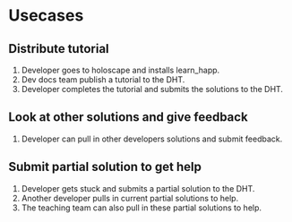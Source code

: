 # Usecases
## Distribute tutorial
1. Developer goes to holoscape and installs learn_happ.
2. Dev docs team publish a tutorial to the DHT.
3. Developer completes the tutorial and submits the solutions to the DHT.

## Look at other solutions and give feedback
1. Developer can pull in other developers solutions and submit feedback.

## Submit partial solution to get help
1. Developer gets stuck and submits a partial solution to the DHT.
2. Another developer pulls in current partial solutions to help.
3. The teaching team can also pull in these partial solutions to help.
